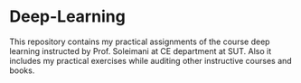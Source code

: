 # Deep-Learning
This repository contains my practical assignments of the course deep learning instructed by Prof. Soleimani at CE department at SUT. Also it includes my practical exercises while auditing other instructive courses and books.
